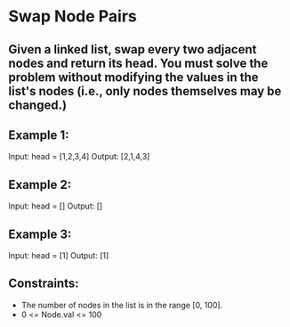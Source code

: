 # Swap Node Pairs

## Given a linked list, swap every two adjacent nodes and return its head. You must solve the problem without modifying the values in the list's nodes (i.e., only nodes themselves may be changed.)

 

## Example 1:


Input: head = [1,2,3,4]
Output: [2,1,4,3]

## Example 2:

Input: head = []
Output: []

## Example 3:

Input: head = [1]
Output: [1]
 

## Constraints:

- The number of nodes in the list is in the range [0, 100].
- 0 <= Node.val <= 100